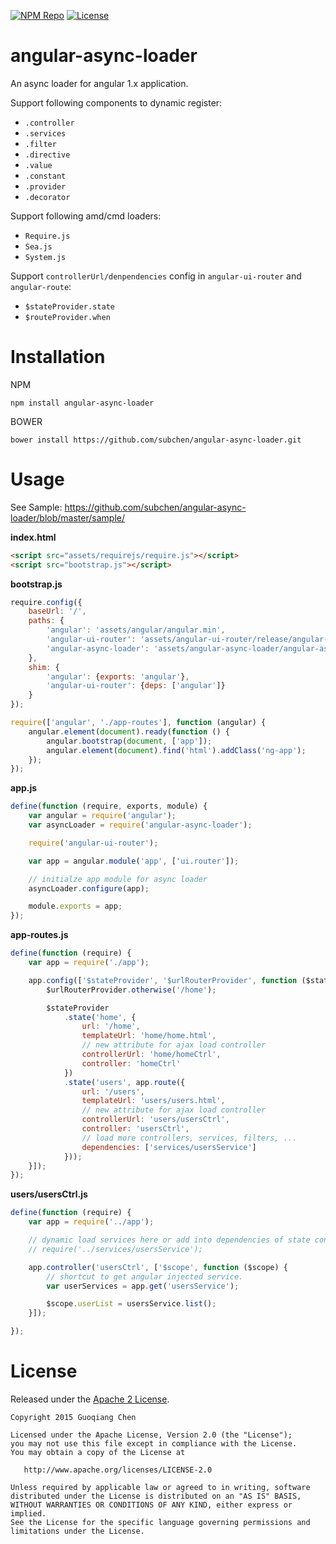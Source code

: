 [![NPM Repo](https://img.shields.io/npm/v/angular-async-loader.svg)](https://www.npmjs.com/package/angular-async-loader)
[![License](http://img.shields.io/badge/License-Apache_2-red.svg?style=flat)](http://www.apache.org/licenses/LICENSE-2.0)

# angular-async-loader

An async loader for angular 1.x application.

Support following components to dynamic register:

* `.controller`
* `.services`
* `.filter`
* `.directive`
* `.value`
* `.constant`
* `.provider`
* `.decorator`

Support following amd/cmd loaders:

* `Require.js`
* `Sea.js`
* `System.js`

Support `controllerUrl/denpendencies` config in `angular-ui-router` and `angular-route`:

* `$stateProvider.state`
* `$routeProvider.when`


# Installation

NPM

```shell
npm install angular-async-loader
```

BOWER

```shell
bower install https://github.com/subchen/angular-async-loader.git
```

# Usage

See Sample: https://github.com/subchen/angular-async-loader/blob/master/sample/

**index.html**

```html
<script src="assets/requirejs/require.js"></script>
<script src="bootstrap.js"></script>
```

**bootstrap.js**

```js
require.config({
    baseUrl: '/',
    paths: {
        'angular': 'assets/angular/angular.min',
        'angular-ui-router': 'assets/angular-ui-router/release/angular-ui-router.min',
        'angular-async-loader': 'assets/angular-async-loader/angular-async-loader'
    },
    shim: {
        'angular': {exports: 'angular'},
        'angular-ui-router': {deps: ['angular']}
    }
});

require(['angular', './app-routes'], function (angular) {
    angular.element(document).ready(function () {
        angular.bootstrap(document, ['app']);
        angular.element(document).find('html').addClass('ng-app');
    });
});
```

**app.js**

```js
define(function (require, exports, module) {
    var angular = require('angular');
    var asyncLoader = require('angular-async-loader');

    require('angular-ui-router');

    var app = angular.module('app', ['ui.router']);

    // initialze app module for async loader
    asyncLoader.configure(app);

    module.exports = app;
});
```

**app-routes.js**

```js
define(function (require) {
    var app = require('./app');

    app.config(['$stateProvider', '$urlRouterProvider', function ($stateProvider, $urlRouterProvider) {
        $urlRouterProvider.otherwise('/home');

        $stateProvider
            .state('home', {
                url: '/home',
                templateUrl: 'home/home.html',
                // new attribute for ajax load controller
                controllerUrl: 'home/homeCtrl',
                controller: 'homeCtrl'
            })
            .state('users', app.route({
                url: '/users',
                templateUrl: 'users/users.html',
                // new attribute for ajax load controller
                controllerUrl: 'users/usersCtrl',
                controller: 'usersCtrl',
                // load more controllers, services, filters, ...
                dependencies: ['services/usersService']
            }));
    }]);
});
```

**users/usersCtrl.js**

```js
define(function (require) {
    var app = require('../app');

    // dynamic load services here or add into dependencies of state config
    // require('../services/usersService');

    app.controller('usersCtrl', ['$scope', function ($scope) {
        // shortcut to get angular injected service.
        var userServices = app.get('usersService');

        $scope.userList = usersService.list();
    }]);

});
```

# License

Released under the [Apache 2 License](http://www.apache.org/licenses/LICENSE-2.0).

```
Copyright 2015 Guoqiang Chen

Licensed under the Apache License, Version 2.0 (the "License");
you may not use this file except in compliance with the License.
You may obtain a copy of the License at

   http://www.apache.org/licenses/LICENSE-2.0

Unless required by applicable law or agreed to in writing, software
distributed under the License is distributed on an "AS IS" BASIS,
WITHOUT WARRANTIES OR CONDITIONS OF ANY KIND, either express or implied.
See the License for the specific language governing permissions and
limitations under the License.
```
